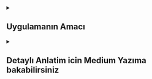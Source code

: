    <details>
    <summary><h2>Uygulamanın Amacı </h2></summary>
    Protocol-Oriented Programming ve MVVM ile iOS Uygulaması: Bir Senaryo
    Senaryo: Bir iOS uygulamamız var. Kullanıcı uygulamayı açtığında eğer giriş yapmışsa ana sayfaya (MainViewController) yönlendiriliyor. Eğer giriş yapmamışsa giriş yapma sayfasına (LoginViewController) yönlendiriliyor. Bu kontrol işlemini protocol-oriented programming (POP) ve MVVM mimarisi kullanarak gerçekleştiriyoruz.
    Senaryonun işleyişini basit bir yapıda, temiz kod ilkelerine uygun şekilde gerçekleştirdik. Protocol-Oriented Programming prensibini benimseyerek bağımlılıkları azaltmak ve test edilebilir bir yapı oluşturmak amacıyla belirli bileşenlerimizi protokoller ile soyutladık
  </details>

   <details>
    <summary><h2>Detaylı Anlatim icin Medium Yazıma bakabilirsiniz</h2></summary>
    👉 **[Medium Makalemi Okuyun](https://medium.com/@erenelci/swift-ile-protocol-oriented-programming-ve-mvvm-tasar%C4%B1m%C4%B1n%C4%B1n-uygulamal%C4%B1-anlat%C4%B1m-5b63f8f869d5)** 
  </details>

